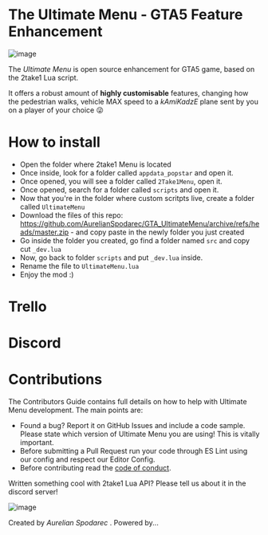 
# The Ultimate Menu - GTA5 Feature Enhancement
![image](https://i.imgur.com/HaGvlUb.png)

The *Ultimate Menu* is open source enhancement for GTA5 game, based on the 2take1 Lua script.

It offers a robust amount of **highly customisable** features, changing how the pedestrian walks, vehicle MAX speed to a *kAmiKadzE* plane sent by you on a player of your choice 😜

# How to install
- Open the folder where 2take1 Menu is located
- Once inside, look for a folder called `appdata_popstar` and open it.
- Once opened, you will see a folder called `2Take1Menu`, open it. 
- Once opened, search for a folder called `scripts` and open it. 
- Now that you're in the folder where custom scritpts live, create a folder called `UltimateMenu`
- Download the files of this repo: https://github.com/AurelianSpodarec/GTA_UltimateMenu/archive/refs/heads/master.zip - and copy paste in the newly folder you just created
- Go inside the folder you created, go find a folder named `src` and copy cut `_dev.lua`
- Now, go back to folder `scripts` and put `_dev.lua` inside. 
- Rename the file to `UltimateMenu.lua`
- Enjoy the mod :)


# Trello

# Discord

# Contributions
The Contributors Guide contains full details on how to help with Ultimate Menu development. The main points are:

- Found a bug? Report it on GitHub Issues and include a code sample. Please state which version of Ultimate Menu you are using! This is vitally important.
- Before submitting a Pull Request run your code through ES Lint using our config and respect our Editor Config.
- Before contributing read the [code of conduct].

Written something cool with 2take1 Lua API? Please tell us about it in the discord server!


![image](https://i.imgur.com/7OhXRXB.jpg)

Created by *Aurelian Spodarec* . Powered by...
 


[code of conduct]: https://github.com/AurelianSpodarec/GTA_UltimateMenu/blob/master/docs/code-of-conduct.md



<!-- https://wallpaper.dog/large/5510330.jpg -->

 <!-- Banner -->
<!-- https://i.imgur.com/OH3RyiE.jpg -->
<!-- https://i.imgur.com/zPnvvPM.jpg -->
<!-- https://sm.ign.com/t/ign_in/screenshot/default/gtavpreview-banner_5gg6.1280.jpg -->
<!-- Big banners -->
<!-- https://i.imgur.com/b29oJqg.png -->
<!-- https://i.imgur.com/ODr6Bsc.jpg -->
<!-- https://static.tweaktown.com/news/8/4/84408_5_gta-on-ps5-series-4k-60-fps-raytracing-next-gen-effects_full.png -->
<!-- https://i.imgur.com/Bn4WjlL.png -->
<!-- https://i.imgur.com/5n6SC0b.jpg -->
<!-- https://i.imgur.com/HaGvlUb.png -->
<!-- https://i.imgur.com/Mxe7fOU.png -->
